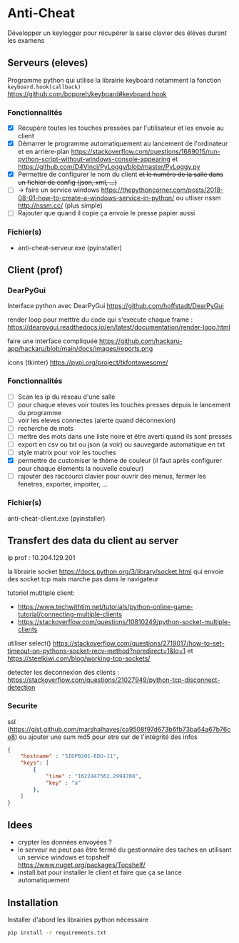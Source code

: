 # Anti-Cheat

Développer un keylogger pour récupérer la saise clavier des élèves durant les examens

## Serveurs (eleves)

Programme python qui utilise la librairie keyboard notamment la fonction `keyboard.hook(callback)`  https://github.com/boppreh/keyboard#keyboard.hook

### Fonctionnalités

- [x] Récupère toutes les touches pressées par l'utilisateur et les envoie au client
- [x] Démarrer le programme automatiquement au lancement de l'ordinateur et en arrière-plan https://stackoverflow.com/questions/1689015/run-python-script-without-windows-console-appearing et https://github.com/D4Vinci/PyLoggy/blob/master/PyLoggy.py
- [x] Permettre de configurer le nom du client ~~et le numéro de la salle dans un fichier de config (json, xml, ...)~~
- [ ] -> faire un service windows https://thepythoncorner.com/posts/2018-08-01-how-to-create-a-windows-service-in-python/ ou utliser nssm http://nssm.cc/ (plus simple)
- [ ] Rajouter que quand il copie ça envoie le presse papier aussi

### Fichier(s)

- anti-cheat-serveur.exe (pyinstaller)

## Client (prof)

### DearPyGui

Interface python avec DearPyGui https://github.com/hoffstadt/DearPyGui

render loop pour metttre du code qui s'execute chaque frame : https://dearpygui.readthedocs.io/en/latest/documentation/render-loop.html

faire une interface compliquée https://github.com/hackaru-app/hackaru/blob/main/docs/images/reports.png

icons (tkinter) https://pypi.org/project/tkfontawesome/

### Fonctionnalités

- [ ] Scan les ip du réseau d'une salle 
- [ ] pour chaque eleves voir toutes les touches presses depuis le lancement du programme
- [ ] voir les eleves connectes (alerte quand déconnexion)
- [ ] recherche de mots
- [ ] mettre des mots dans une liste noire et être averti quand ils sont pressés
- [ ] export en csv ou txt ou json (a voir) ou sauvegarde automatique en txt
- [ ] style matrix pour voir les touches
- [x] permettre de customiser le thème de couleur (il faut après configurer pour chaque élements la nouvelle couleur)
- [ ] rajouter des raccourci clavier pour ouvrir des menus, fermer les fenetres, exporter, importer, ...

### Fichier(s)

anti-cheat-client.exe (pyinstaller)

## Transfert des data du client au server

ip prof : 10.204.129.201

la librairie socket https://docs.python.org/3/library/socket.html qui envoie des socket tcp mais marche pas dans le navigateur

tutoriel mutltiple client:
- https://www.techwithtim.net/tutorials/python-online-game-tutorial/connecting-multiple-clients
- https://stackoverflow.com/questions/10810249/python-socket-multiple-clients

utiliser select() https://stackoverflow.com/questions/2719017/how-to-set-timeout-on-pythons-socket-recv-method?noredirect=1&lq=1 et https://steelkiwi.com/blog/working-tcp-sockets/ 

detecter les deconnexion des clients : https://stackoverflow.com/questions/21027949/python-tcp-disconnect-detection

### Securite

ssl (https://gist.github.com/marshalhayes/ca9508f97d673b6fb73ba64a67b76ce8) ou ajouter une sum md5 pour etre sur de l'intégrité des infos

```json
{
    "hostname" : "SIOP0201-EDU-11",
    "keys": [
        {
            "time" : "1622447562.2994788",
            "key" : "a"
        },
    ]
}
```

## Idees

- crypter les données envoyées ?
- le serveur ne peut pas être fermé du gestionnaire des taches en utilisant un service windows et topshelf https://www.nuget.org/packages/Topshelf/
- install.bat pour installer le client et faire que ça se lance automatiquement


## Installation

Installer d'abord les librairies python nécessaire

```sh
pip install -r requirements.txt
```

